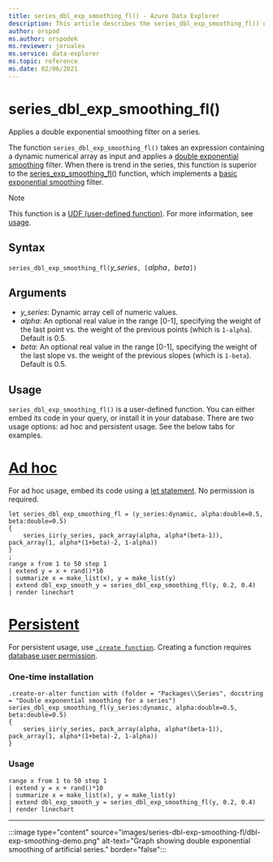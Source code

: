 ```yaml
---
title: series_dbl_exp_smoothing_fl() - Azure Data Explorer
description: This article describes the series_dbl_exp_smoothing_fl() user-defined function in Azure Data Explorer.
author: orspod
ms.author: orspodek
ms.reviewer: joruales
ms.service: data-explorer
ms.topic: reference
ms.date: 02/06/2021
---
```

# series_dbl_exp_smoothing_fl()

Applies a double exponential smoothing filter on a series.

The function `series_dbl_exp_smoothing_fl()` takes an expression containing a dynamic numerical array as input and applies a [double exponential smoothing](https://en.wikipedia.org/wiki/Exponential_smoothing#Double_exponential_smoothing) filter. When there is trend in the series, this function is superior to the [series_exp_smoothing_fl()](series-exp-smoothing-fl.md) function, which implements a [basic exponential smoothing](https://en.wikipedia.org/wiki/Exponential_smoothing#Basic_(simple)_exponential_smoothing_(Holt_linear)) filter.

> [!NOTE]
> This function is a [UDF (user-defined function)](../query/functions/user-defined-functions.md). For more information, see [usage](#usage).

## Syntax

`series_dbl_exp_smoothing_fl(`*y_series*`, [`*alpha*`, `*beta*`])`

## Arguments

* *y_series*: Dynamic array cell of numeric values.
* *alpha*: An optional real value in the range [0-1], specifying the weight of the last point vs. the weight of the previous points (which is `1-alpha`). Default is 0.5.
* *beta*: An optional real value in the range [0-1], specifying the weight of the last slope vs. the weight of the previous slopes (which is `1-beta`). Default is 0.5.

## Usage

`series_dbl_exp_smoothing_fl()` is a user-defined function. You can either embed its code in your query, or install it in your database. There are two usage options: ad hoc and persistent usage. See the below tabs for examples.

# [Ad hoc](#tab/adhoc)

For ad hoc usage, embed its code using a [let statement](../query/letstatement.md). No permission is required.

<!-- csl: https://help.kusto.windows.net/Samples -->
```kusto
let series_dbl_exp_smoothing_fl = (y_series:dynamic, alpha:double=0.5, beta:double=0.5)
{
    series_iir(y_series, pack_array(alpha, alpha*(beta-1)), pack_array(1, alpha*(1+beta)-2, 1-alpha))
}
;
range x from 1 to 50 step 1
| extend y = x + rand()*10
| summarize x = make_list(x), y = make_list(y)
| extend dbl_exp_smooth_y = series_dbl_exp_smoothing_fl(y, 0.2, 0.4) 
| render linechart
```

# [Persistent](#tab/persistent)

For persistent usage, use [`.create function`](../management/create-function.md). Creating a function requires [database user permission](../management/access-control/role-based-authorization.md).

### One-time installation

<!-- csl: https://help.kusto.windows.net/Samples -->
```kusto
.create-or-alter function with (folder = "Packages\\Series", docstring = "Double exponential smoothing for a series")
series_dbl_exp_smoothing_fl(y_series:dynamic, alpha:double=0.5, beta:double=0.5)
{
    series_iir(y_series, pack_array(alpha, alpha*(beta-1)), pack_array(1, alpha*(1+beta)-2, 1-alpha))
}
```

### Usage

<!-- csl: https://help.kusto.windows.net/Samples -->
```kusto
range x from 1 to 50 step 1
| extend y = x + rand()*10
| summarize x = make_list(x), y = make_list(y)
| extend dbl_exp_smooth_y = series_dbl_exp_smoothing_fl(y, 0.2, 0.4) 
| render linechart
```

---

:::image type="content" source="images/series-dbl-exp-smoothing-fl/dbl-exp-smoothing-demo.png" alt-text="Graph showing double exponential smoothing of artificial series." border="false":::
